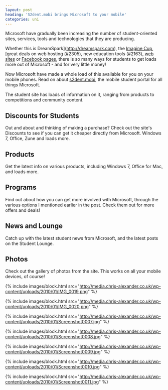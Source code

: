 ```yaml
---
layout: post
heading: 'S2dent.mobi brings Microsoft to your mobile'
categories: uni
---
```


Microsoft have gradually been increasing the number of student-oriented sites, services, tools and technologies that they are producing.

Whether this is DreamSpark](http://dreamspark.com), the [Imagine Cup](https://www.imaginecup.com/), [great deals on web hosting (#2305), new education tools (#2163), [web](http://www.microsoft.com/student/en/us/default.aspx) [sites](http://www.msstudentlounge.com/) or [Facebook pages](http://www.facebook.com/microsoftstudent), there is so many ways for students to get loads more out of Microsoft - and for very little money!

Now Microsoft have made a whole load of this available for you on your mobile phones. Read on about [s2dent.mobi](https://web.archive.org/web/20141230223548/http://msdn.microsoft.com/en-US/student-developer-program), the mobile student portal for all things Microsoft.

The student site has loads of information on it, ranging from products to competitions and community content.

## Discounts for Students

Out and about and thinking of making a purchase? Check out the site's Discounts to see if you can get it cheaper directly from Microsoft. Windows 7, Office, Zune and loads more.

## Products

Get the latest info on various products, including Windows 7, Office for Mac, and loads more.

## Programs

Find out about how you can get more involved with Microsoft, through the various options I mentioned earlier in the post. Check them out for more offers and deals!

## News and Lounge

Catch up with the latest student news from Microsoft, and the latest posts on the Student Lounge.

## Photos

Check out the gallery of photos from the site. This works on all your mobile devices, of course!

{% include images/block.html src="http://media.chris-alexander.co.uk/wp-content/uploads/2010/01/IMG_0019.png" %}

{% include images/block.html src="http://media.chris-alexander.co.uk/wp-content/uploads/2010/01/IMG_0020.png" %}

{% include images/block.html src="http://media.chris-alexander.co.uk/wp-content/uploads/2010/01/Screenshot0007.jpg" %}

{% include images/block.html src="http://media.chris-alexander.co.uk/wp-content/uploads/2010/01/Screenshot0008.jpg" %}

{% include images/block.html src="http://media.chris-alexander.co.uk/wp-content/uploads/2010/01/Screenshot0009.jpg" %}

{% include images/block.html src="http://media.chris-alexander.co.uk/wp-content/uploads/2010/01/Screenshot0010.jpg" %}

{% include images/block.html src="http://media.chris-alexander.co.uk/wp-content/uploads/2010/01/Screenshot0011.jpg" %}